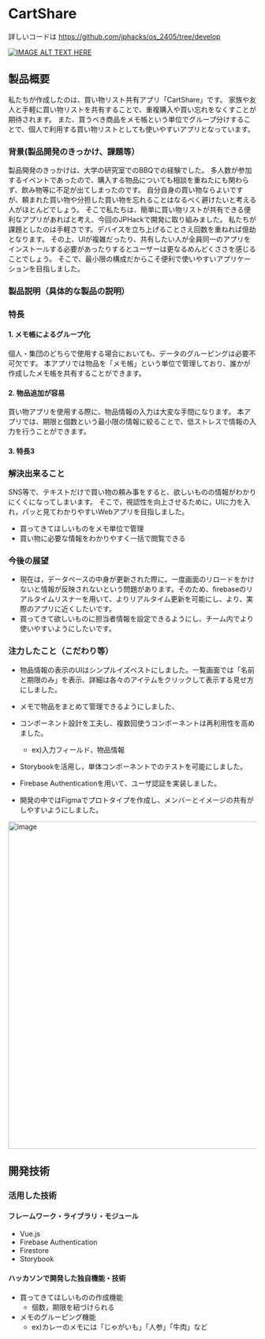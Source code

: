 # CartShare

詳しいコードは https://github.com/jphacks/os_2405/tree/develop

[![IMAGE ALT TEXT HERE](https://jphacks.com/wp-content/uploads/2024/07/JPHACKS2024_ogp.jpg)](https://www.youtube.com/watch?v=DZXUkEj-CSI)

## 製品概要
私たちが作成したのは、買い物リスト共有アプリ「CartShare」です。
家族や友人と手軽に買い物リストを共有することで、重複購入や買い忘れをなくすことが期待されます。
また、買うべき商品をメモ帳という単位でグループ分けすることで、個人で利用する買い物リストとしても使いやすいアプリとなっています。

### 背景(製品開発のきっかけ、課題等）
製品開発のきっかけは、大学の研究室でのBBQでの経験でした。
多人数が参加するイベントであったので、購入する物品についても相談を重ねたにも関わらず、飲み物等に不足が出てしまったのです。
自分自身の買い物ならよいですが、頼まれた買い物や分担した買い物を忘れることはなるべく避けたいと考える人がほとんどでしょう。
そこで私たちは、簡単に買い物リストが共有できる便利なアプリがあればと考え、今回のJPHackで開発に取り組みました。
私たちが課題としたのは手軽さです。デバイスを立ち上げることさえ回数を重ねれば億劫となります。
その上、UIが複雑だったり、共有したい人が全員同一のアプリをインストールする必要があったりするとユーザーは更なるめんどくささを感じることでしょう。
そこで、最小限の構成だからこそ便利で使いやすいアプリケーションを目指しました。

### 製品説明（具体的な製品の説明）
### 特長
#### 1. メモ帳によるグループ化
個人・集団のどちらで使用する場合においても、データのグルーピングは必要不可欠です。
本アプリでは物品を「メモ帳」という単位で管理しており、誰かが作成したメモ帳を共有することができます。

#### 2. 物品追加が容易
買い物アプリを使用する際に、物品情報の入力は大変な手間になります。
本アプリでは、期限と個数という最小限の情報に絞ることで、低ストレスで情報の入力を行うことができます。

#### 3. 特長3

### 解決出来ること
SNS等で、テキストだけで買い物の頼み事をすると、欲しいものの情報がわかりにくくになってしまいます。
そこで，視認性を向上させるために，UIに力を入れ，パッと見てわかりやすいWebアプリを目指しました。

- 買ってきてほしいものをメモ単位で管理
- 買い物に必要な情報をわかりやすく一括で閲覧できる

### 今後の展望
- 現在は，データベースの中身が更新された際に。一度画面のリロードをかけないと情報が反映されないという問題があります。そのため、firebaseのリアルタイムリスナーを用いて、よりリアルタイム更新を可能にし、より、実際のアプリに近くしたいです。
- 買ってきて欲しいものに担当者情報を設定できるようにし、チーム内でより使いやすいようにしたいです。


### 注力したこと（こだわり等）
- 物品情報の表示のUIはシンプルイズベストにしました。一覧画面では「名前と期限のみ」を表示、詳細は各々のアイテムをクリックして表示する見せ方にしました。
- メモで物品をまとめて管理できるようにしました、
- コンポーネント設計を工夫し、複数回使うコンポーネントは再利用性を高めました。
  - ex)入力フィールド，物品情報
- Storybookを活用し，単体コンポーネントでのテストを可能にしました。
- Firebase Authenticationを用いて、ユーザ認証を実装しました。

- 開発の中ではFigmaでプロトタイプを作成し、メンバーとイメージの共有がしやすいようにしました。
<img width="664" alt="image" src="https://github.com/user-attachments/assets/2967f926-afba-465c-b219-03da1570c795">


## 開発技術
### 活用した技術

#### フレームワーク・ライブラリ・モジュール
* Vue.js
* Firebase Authentication
* Firestore
* Storybook

#### ハッカソンで開発した独自機能・技術
- 買ってきてほしいものの作成機能
  - 個数，期限を紐づけられる
- メモのグルーピング機能
  - ex)カレーのメモには「じゃがいも」「人参」「牛肉」など 
